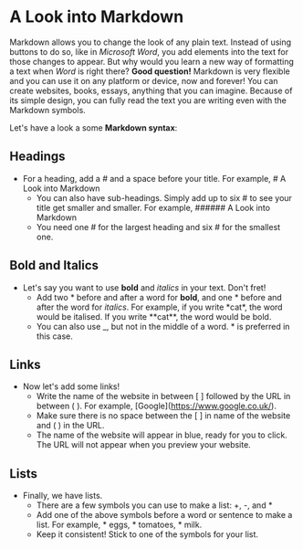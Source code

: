 # A Look into Markdown

Markdown allows you to change the look of any plain text. Instead of using buttons to do so, like in *Microsoft Word*, you add elements into the text for those changes to appear.
But why would you learn a new way of formatting a text when *Word* is right there? 
**Good question!** Markdown is very flexible and you can use it on any platform or device, now and forever! 
You can create websites, books, essays, anything that you can imagine. Because of its simple design, you can fully read the text you are writing even with the Markdown symbols.

Let's have a look a some **Markdown syntax**:

## Headings

- For a heading, add a \# and a space before your title.
  For example, \# A Look into Markdown 
  - You can also have sub-headings. Simply add up to six \# to see your title get smaller and smaller.
    For example, \#\#\#\#\#\# A Look into Markdown
  - You need one \# for the largest heading and six \# for the smallest one.

## Bold and Italics

- Let's say you want to use **bold** and *italics* in your text. Don't fret!
  - Add two \* before and after a word for **bold**, and one \* before and after the word for *italics*. For example, if you write \*cat\*, the word would be italised. If you write \*\*cat\*\*, the word would be bold.
  - You can also use \_, but not in the middle of a word. \* is preferred in this case.

## Links

- Now let's add some links!
  - Write the name of the website in between [ ] followed by the URL in between ( ).
    For example, \[Google\]\(https://www.google.co.uk/).
  - Make sure there is no space between the [ ] in name of the website and ( ) in the URL.
  - The name of the website will appear in blue, ready for you to click. The URL will not appear when you preview your website.

## Lists

- Finally, we have lists.
  - There are a few symbols you can use to make a list: \+, \-, and \*
  - Add one of the above symbols before a word or sentence to make a list. For example, \* eggs, \* tomatoes, \* milk.
  - Keep it consistent! Stick to one of the symbols for your list.
  
